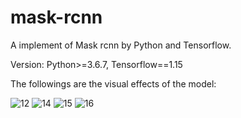 # mask-rcnn
A implement of Mask rcnn by Python and Tensorflow.

Version: Python>=3.6.7, Tensorflow==1.15

The followings are the visual effects of the model:

![12](https://user-images.githubusercontent.com/46805048/133085892-74200310-37ac-4254-bdeb-5d1a4ba9aa2f.png)
![14](https://user-images.githubusercontent.com/46805048/133085915-13e83981-53a9-4487-99a7-b17590c24e3b.png)
![15](https://user-images.githubusercontent.com/46805048/133085926-af3261a9-7a5f-4a5d-9ee0-2b1a0bfb0566.png)
![16](https://user-images.githubusercontent.com/46805048/133085952-81812da2-6bba-4b01-8091-e179308d4872.png)
